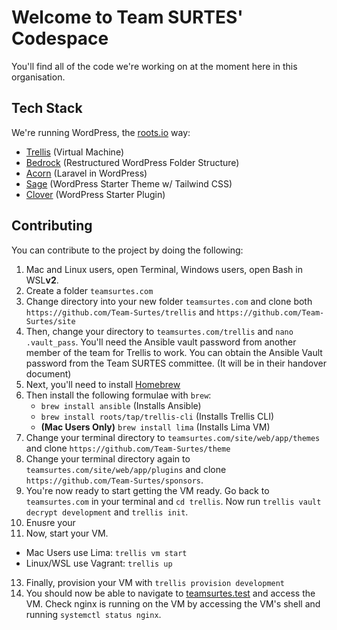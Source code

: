 # Welcome to Team SURTES' Codespace
You'll find all of the code we're working on at the moment here in this organisation.

## Tech Stack
We're running WordPress, the [roots.io](roots.io/) way:
- [Trellis](roots.io/trellis) (Virtual Machine)
- [Bedrock](roots.io/bedrock) (Restructured WordPress Folder Structure)
- [Acorn](roots.io/acorn) (Laravel in WordPress)
- [Sage](roots.io/sage) (WordPress Starter Theme w/ Tailwind CSS)
- [Clover](roots.io/clover) (WordPress Starter Plugin)

## Contributing
You can contribute to the project by doing the following:
1. Mac and Linux users, open Terminal, Windows users, open Bash in WSL**v2**.
2. Create a folder `teamsurtes.com`
3. Change directory into your new folder `teamsurtes.com` and clone both `https://github.com/Team-Surtes/trellis` and `https://github.com/Team-Surtes/site`
4. Then, change your directory to `teamsurtes.com/trellis` and `nano .vault_pass`.
   You'll need the Ansible vault password from another member of the team for Trellis to work.
   You can obtain the Ansible Vault password from the Team SURTES committee. (It will be in their handover document)
5. Next, you'll need to install [Homebrew](https://brew.sh) 
6. Then install the following formulae with `brew`:
   - `brew install ansible` (Installs Ansible)
   - `brew install roots/tap/trellis-cli` (Installs Trellis CLI)
   - **(Mac Users Only)** `brew install lima` (Installs Lima VM)
7. Change your terminal directory to `teamsurtes.com/site/web/app/themes` and clone `https://github.com/Team-Surtes/theme`
8. Change your terminal directory again to `teamsurtes.com/site/web/app/plugins` and clone `https://github.com/Team-Surtes/sponsors`.
10. You're now ready to start getting the VM ready.
   Go back to `teamsurtes.com` in your terminal and `cd trellis`.
   Now run `trellis vault decrypt development` and `trellis init`.
11. Enusre your 
12. Now, start your VM.
   - Mac Users use Lima: `trellis vm start`
   - Linux/WSL use Vagrant: `trellis up`
13. Finally, provision your VM with `trellis provision development`
14. You should now be able to navigate to [teamsurtes.test](teamsurtes.test) and access the VM. Check nginx is running on the VM by accessing the VM's shell and running `systemctl status nginx`.
